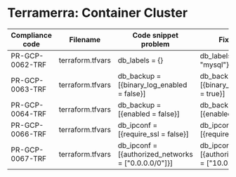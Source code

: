 # Terramerra: Container Cluster

Compliance code | Filename       | Code snippet problem           | Fixed code
----------------|----------------|--------------------------------|-----------------------------------
PR-GCP-0062-TRF |terraform.tfvars|db_labels = {}                  |db_labels = {type = "mysql"}
PR-GCP-0063-TRF |terraform.tfvars|db_backup = [{binary_log_enabled = false}]|db_backup = [{binary_log_enabled = true}]
PR-GCP-0064-TRF |terraform.tfvars|db_backup = [{enabled = false}] |db_backup = [{enabled = true}]
PR-GCP-0066-TRF |terraform.tfvars|db_ipconf = [{require_ssl  = false}]|db_ipconf = [{require_ssl  = true}]
PR-GCP-0067-TRF |terraform.tfvars|db_ipconf = [{authorized_networks = ["0.0.0.0/0"]}]|db_ipconf = [{authorized_networks = ["10.0.10.0/0"]}]
